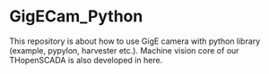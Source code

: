# GigECam_Python 
This repository is about how to use GigE camera with python library (example, pypylon, harvester etc.). 
Machine vision core of our THopenSCADA is also developed in here.